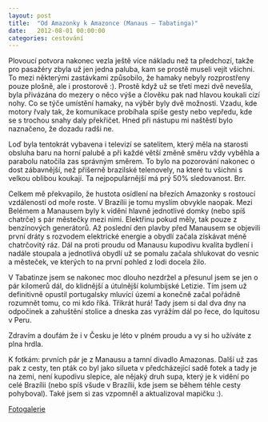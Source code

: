 ```yaml
---
layout: post
title:  "Od Amazonky k Amazonce (Manaus – Tabatinga)"
date:   2012-08-01 00:00:00
categories: cestování
---
```


Plovoucí potvora nakonec vezla ještě více nákladu než ta předchozí, takže pro pasažéry zbyla už jen jedna paluba, kam se prostě museli vejít všichni. To mezi některými zastávkami způsobilo, že hamaky nebyly rozprostřeny pouze plošně, ale i prostorově :). Prostě když už se třetí mezi dvě nevešla, byla přivázána do mezery o něco výše a člověku pak nad hlavou koukali cizí nohy. Co se týče umístění hamaky, na výběr byly dvě možnosti. Vzadu, kde motory řvaly tak, že komunikace probíhala spíše gesty nebo vepředu, kde se s trochou snahy daly překřičet. Hned při nástupu mi naštěstí bylo naznačeno, že dozadu radši ne.

Loď byla tentokrát vybavena i televizí se satelitem, který měla na starosti obsluha baru na horní palubě a při každé větší změně směru vždy vyběhla a parabolu natočila zas správným směrem. To bylo na pozorování nakonec o dost zábavnější, než příšerně brazilské telenovely, na které tu všichni s velkou oblibou koukají. Ta nejpopulárnější má prý 50% sledovanost. Brr.

Celkem mě překvapilo, že hustota osídlení na březích Amazonky s rostoucí vzdáleností od moře roste. V Brazílii je tomu myslím obvykle naopak. Mezi Belémem a Manausem byly k vidění hlavně jednotlivé domky (nebo spíš chatrče) s pár městečky mezi nimi. Elektřinu pokud měly, tak pouze z benzínových generátorů. Až poslední den plavby před Manausem se objevili první dráty s rozvodem elektrické energie a obydlí začala získávat méně chatrčovitý ráz. Dál na proti proudu od Manausu kupodivu kvalita bydlení i nadále stoupala a jednotlivá obydlí už se pomalu začala shlukovat do vesnic a městeček, ve kterých to na první pohled z lodi docela žilo.

V Tabatinze jsem se nakonec moc dlouho nezdržel a přesunul jsem se jen o pár kilomerů dál, do klidnější a útulnější kolumbijské Letizie. Tím jsem už definitivně opustil portugalsky mluvící území a konečně začal pořádně rozumnět tomu, co mi kdo říká. Třikrát hurá! Tady jsem si dal dva dny na odpočinek a zahuštění stolice a dneska zas vyrážím dál po řece, do Iquitosu v Peru.

Zdravím a doufám že i v Česku je léto v plném proudu a vy si ho užíváte z plna hrdla.

K fotkám: prvních pár je z Manausu a tamní divadlo Amazonas. Další už zas pak z cesty, ten pták co byl jako silueta v předcházející sadě fotek a tady je na zemi, není kupodivu slepice, ale nějaký druh supa, který je k vidění po celé Brazílii (nebo spíš všude v Brazílii, kde jsem se během téhle cesty pohyboval). Také jsem si zas vzpomněl a aktualizoval mapičku :).

[Fotogalerie]

[Fotogalerie]: https://github.com/mojombo/jekyll
